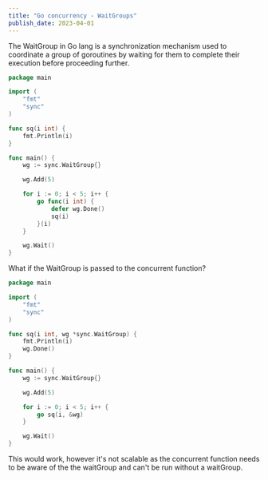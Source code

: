 ```yaml
---
title: "Go concurrency - WaitGroups"
publish_date: 2023-04-01
---
```


The WaitGroup in Go lang is a synchronization mechanism used to coordinate a group of goroutines by waiting for them to complete their execution before proceeding further.

```go
package main

import (
	"fmt"
	"sync"
)

func sq(i int) {
	fmt.Println(i)
}

func main() {
	wg := sync.WaitGroup{}

	wg.Add(5)

	for i := 0; i < 5; i++ {
		go func(i int) {
			defer wg.Done()
			sq(i)
		}(i)
	}

	wg.Wait()
}
```

What if the WaitGroup is passed to the concurrent function?

```go
package main

import (
	"fmt"
	"sync"
)

func sq(i int, wg *sync.WaitGroup) {
	fmt.Println(i)
    wg.Done()
}

func main() {
	wg := sync.WaitGroup{}

	wg.Add(5)

	for i := 0; i < 5; i++ {
        go sq(i, &wg)
	}

	wg.Wait()
}
```

This would work, however it's not scalable as the concurrent function needs to be aware of the the waitGroup and can't be run without a waitGroup.
